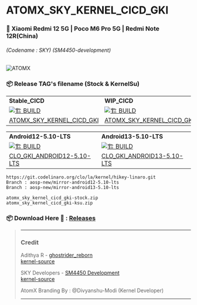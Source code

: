 # ATOMX\_SKY\_KERNEL\_CICD\_GKI
### 📱 Xiaomi Redmi 12 5G | Poco M6 Pro 5G | Redmi Note 12R(China) 
######  (Codename : SKY) (SM4450-development)
![ATOMX](https://raw.githubusercontent.com/xprateek/ATOMX_SKY_KERNEL_CICD_GKI/main/ATOMX.png)

### 📦 Release TAG's filename (Stock & KernelSu)
|     |     |
| --- | --- |
| **Stable\_CICD** | **WIP\_CICD** |
| [![🏗️ BUILD ATOMX_SKY_KERNEL_CICD_GKI](https://github.com/xprateek/ATOMX_SKY_KERNEL_CICD_GKI/actions/workflows/atomx_sky_kernel_cicd.yml/badge.svg)](https://github.com/xprateek/ATOMX_SKY_KERNEL_CICD_GKI/actions/workflows/atomx_sky_kernel_cicd.yml) | [![🏗️ BUILD ATOMX_SKY_KERNEL_CICD_GKI_WIP](https://github.com/xprateek/ATOMX_SKY_KERNEL_CICD_GKI/actions/workflows/atomx_sky_kernel_cicd_wip.yml/badge.svg)](https://github.com/xprateek/ATOMX_SKY_KERNEL_CICD_GKI/actions/workflows/atomx_sky_kernel_cicd_wip.yml) |

|     |     |
| --- | --- |
| **Android12-5.10-LTS** | **Android13-5.10-LTS** |
| [![🏗️ BUILD CLO_GKI_ANDROID12-5.10-LTS](https://github.com/xprateek/ATOMX_SKY_KERNEL_CICD_GKI/actions/workflows/atomx_sky_kernel_cicd_gki12.yml/badge.svg)](https://github.com/xprateek/ATOMX_SKY_KERNEL_CICD_GKI/actions/workflows/atomx_sky_kernel_cicd_gki12.yml) | [![🏗️ BUILD CLO_GKI_ANDROID13-5.10-LTS](https://github.com/xprateek/ATOMX_SKY_KERNEL_CICD_GKI/actions/workflows/atomx_sky_kernel_cicd_gki13.yml/badge.svg)](https://github.com/xprateek/ATOMX_SKY_KERNEL_CICD_GKI/actions/workflows/atomx_sky_kernel_cicd_gki13.yml) |
```
https://git.codelinaro.org/clo/la/kernel/hikey-linaro.git
Branch : aosp-new/mirror-android12-5.10-lts
Branch : aosp-new/mirror-android13-5.10-lts
```
```
atomx_sky_kernel_cicd_gki-stock.zip
atomx_sky_kernel_cicd_gki-ksu.zip
```
### 📦 Download Here 🔗 : [Releases](https://github.com/xprateek/ATOMX_SKY_KERNEL_CICD_GKI/releases)

> * * *
> ### **Credit**
> 
> Adithya R - [ghostrider\_reborn](https://github.com/ghostrider-reborn)  
> [kernel-source](https://github.com/pa-gr/kernel_manifest)
> 
> SKY Developers - [SM4450 Development](https://github.com/sm4450-development)  
> [kernel-source](https://github.com/sm4450-development/kernel_manifest/branches)
>
> AtomX Branding By : @Divyanshu-Modi (Kernel Developer)
> * * *

